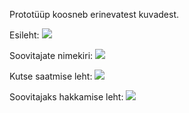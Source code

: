 Prototüüp koosneb erinevatest kuvadest.

Esileht:
![](https://poliitilinesoovitusleht.mybalsamiq.com/mockups/2774673.png?key=f72de9e4de0984edc24ab0a181c7c6a195ecf194)

Soovitajate nimekiri:
![](https://poliitilinesoovitusleht.mybalsamiq.com/mockups/2773468.png?key=f72de9e4de0984edc24ab0a181c7c6a195ecf194)

Kutse saatmise leht:
![](https://poliitilinesoovitusleht.mybalsamiq.com/mockups/2774692.png?key=f72de9e4de0984edc24ab0a181c7c6a195ecf194)

Soovitajaks hakkamise leht:
![](https://poliitilinesoovitusleht.mybalsamiq.com/mockups/2775460.png?key=f72de9e4de0984edc24ab0a181c7c6a195ecf194)